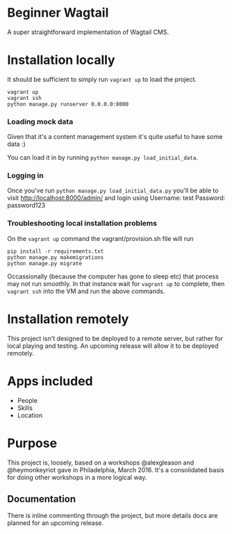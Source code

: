 
Beginner Wagtail
==================
A super straightforward implementation of Wagtail CMS.

# Installation locally
It should be sufficient to simply run `vagrant up` to load the project.
```
vagrant up
vagrant ssh
python manage.py runserver 0.0.0.0:8000
```

### Loading mock data
Given that it's a content management system it's quite useful to have some data :)

You can load it in by running `python manage.py load_initial_data`.

### Logging in
Once you've run `python manage.py load_initial_data.py` you'll be able to visit [http://localhost:8000/admin/](http://localhost:8000/admin/) and login using
Username: test
Password: password123

### Troubleshooting local installation problems
On the `vagrant up` command the vagrant/provision.sh file will run

```
pip install -r requirements.txt
python manage.py makemigrations
python manage.py migrate
```

Occassionally (because the computer has gone to sleep etc) that process may not run smoothly. In that instance wait for `vagrant up` to complete, then `vagrant ssh` into the VM and run the above commands.

# Installation remotely
This project isn't designed to be deployed to a remote server, but rather for local playing and testing. An upcoming release will allow it to be deployed remotely.

# Apps included

- People
- Skills
- Location

# Purpose
This project is, loosely, based on a workshops @alexgleason and @heymonkeyriot gave in Philadelphia, March 2016. It's a consolidated basis for doing other workshops in a more logical way.

## Documentation
There is inline commenting through the project, but more details docs are planned for an upcoming release.

